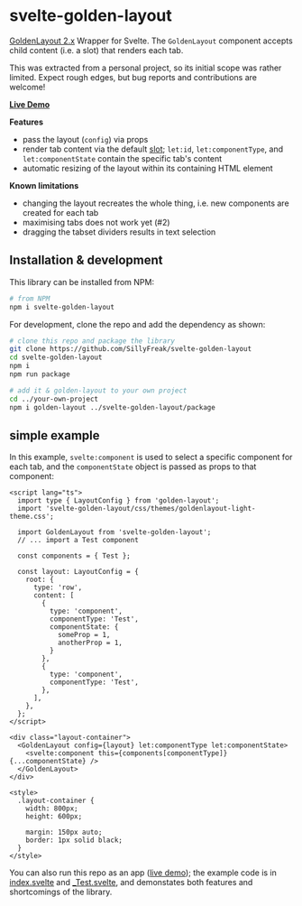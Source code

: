 # svelte-golden-layout

[GoldenLayout 2.x](https://github.com/golden-layout/golden-layout) Wrapper for Svelte. The `GoldenLayout` component accepts child content (i.e. a slot) that renders each tab.

This was extracted from a personal project, so its initial scope was rather limited. Expect rough edges, but bug reports and contributions are welcome!

[**Live Demo**](https://sillyfreak.github.io/svelte-golden-layout/)

**Features**

- pass the layout (`config`) via props
- render tab content via the default [slot](https://svelte.dev/docs#slot_let); `let:id`, `let:componentType`, and `let:componentState` contain the specific tab's content
- automatic resizing of the layout within its containing HTML element

**Known limitations**

- changing the layout recreates the whole thing, i.e. new components are created for each tab
- maximising tabs does not work yet (#2)
- dragging the tabset dividers results in text selection

## Installation & development

This library can be installed from NPM:

```sh
# from NPM
npm i svelte-golden-layout
```

For development, clone the repo and add the dependency as shown:

```sh
# clone this repo and package the library
git clone https://github.com/SillyFreak/svelte-golden-layout
cd svelte-golden-layout
npm i
npm run package

# add it & golden-layout to your own project
cd ../your-own-project
npm i golden-layout ../svelte-golden-layout/package
```

## simple example

In this example, `svelte:component` is used to select a specific component for each tab, and the `componentState` object is passed as props to that component:

```svelte
<script lang="ts">
  import type { LayoutConfig } from 'golden-layout';
  import 'svelte-golden-layout/css/themes/goldenlayout-light-theme.css';

  import GoldenLayout from 'svelte-golden-layout';
  // ... import a Test component

  const components = { Test };

  const layout: LayoutConfig = {
    root: {
      type: 'row',
      content: [
        {
          type: 'component',
          componentType: 'Test',
          componentState: {
            someProp = 1,
            anotherProp = 1,
          }
        },
        {
          type: 'component',
          componentType: 'Test',
        },
      ],
    },
  };
</script>

<div class="layout-container">
  <GoldenLayout config={layout} let:componentType let:componentState>
    <svelte:component this={components[componentType]} {...componentState} />
  </GoldenLayout>
</div>

<style>
  .layout-container {
    width: 800px;
    height: 600px;

    margin: 150px auto;
    border: 1px solid black;
  }
</style>
```

You can also run this repo as an app ([live demo](https://sillyfreak.github.io/svelte-golden-layout/)); the example code is in [index.svelte](src/routes/index.svelte) and [\_Test.svelte](src/routes/_Test.svelte), and demonstates both features and shortcomings of the library.
